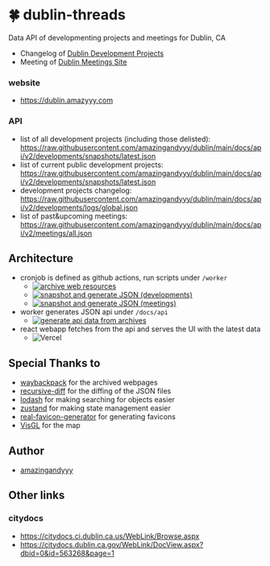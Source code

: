 # 🍀 dublin-threads

Data API of developmenting projects and meetings for Dublin, CA

- Changelog of [Dublin Development Projects](https://dublin-development.icitywork.com/)
- Meeting of [Dublin Meetings Site]([https://dublin-development.icitywork.com/](https://dublin.ca.gov/1604/Meetings-Agendas-Minutes-Video-on-Demand))

### website

- https://dublin.amazyyy.com

### API

- list of all development projects (including those delisted): https://raw.githubusercontent.com/amazingandyyy/dublin/main/docs/api/v2/developments/snapshots/latest.json
- list of current public development projects: https://raw.githubusercontent.com/amazingandyyy/dublin/main/docs/api/v2/developments/snapshots/latest.json
- development projects changelog: https://raw.githubusercontent.com/amazingandyyy/dublin/main/docs/api/v2/developments/logs/global.json
- list of past&upcoming meetings: https://raw.githubusercontent.com/amazingandyyy/dublin/main/docs/api/v2/meetings/all.json

## Architecture

- cronjob is defined as github actions, run scripts under `/worker`
  - [![archive web resources](https://github.com/amazingandyyy/dublin-threads/actions/workflows/archive-web-resources.yaml/badge.svg)](https://github.com/amazingandyyy/dublin-threads/actions/workflows/archive-web-resources.yaml)
  - [![snapshot and generate JSON (developments)](https://github.com/amazingandyyy/dublin-threads/actions/workflows/update-developements.yaml/badge.svg)](https://github.com/amazingandyyy/dublin-threads/actions/workflows/update-developements.yaml)
  - [![snapshot and generate JSON (meetings)](https://github.com/amazingandyyy/dublin-threads/actions/workflows/update-meetings.yaml/badge.svg)](https://github.com/amazingandyyy/dublin-threads/actions/workflows/update-meetings.yaml)
- worker generates JSON api under `/docs/api`
  - [![generate api data from archives](https://github.com/amazingandyyy/dublin-threads/actions/workflows/update-api.yaml/badge.svg)](https://github.com/amazingandyyy/dublin-threads/actions/workflows/update-api.yaml)
- react webapp fetches from the api and serves the UI with the latest data
  - ![Vercel](https://vercelbadge.vercel.app/api/amazingandyyy/dublin)

## Special Thanks to

- [waybackpack](https://github.com/jsvine/waybackpack) for the archived webpages
- [recursive-diff](https://www.npmjs.com/package/recursive-diff) for the diffing of the JSON files
- [lodash](https://lodash.com/) for making searching for objects easier
- [zustand](https://github.com/pmndrs/zustand) for making state management easier
- [real-favicon-generator](https://realfavicongenerator.net/favicon_result) for generating favicons
- [VisGL](https://visgl.github.io/react-map-gl/docs/get-started) for the map

## Author

- [amazingandyyy](github.com/amazingandyyy)

## Other links

### citydocs

- https://citydocs.ci.dublin.ca.us/WebLink/Browse.aspx
- https://citydocs.dublin.ca.gov/WebLink/DocView.aspx?dbid=0&id=563268&page=1
